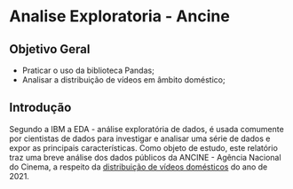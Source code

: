# Analise Exploratoria - Ancine
## Objetivo Geral
- Praticar o uso da biblioteca Pandas;
- Analisar a distribuição de vídeos em âmbito doméstico;

## Introdução

Segundo a IBM a EDA - análise exploratória de dados, é usada comumente por cientistas de dados para investigar e analisar uma série de dados e expor as principais características. Como objeto de estudo, este relatório traz uma breve análise dos dados públicos da ANCINE - Agência Nacional do Cinema, a respeito da [distribuição de vídeos domésticos](https://dados.gov.br/dataset/relatorio-de-distribuicao-de-obras-de-video-domestico-por-mes/resource/c9b830ef-026f-4da9-9d96-b73f68b08004) do ano de 2021.
